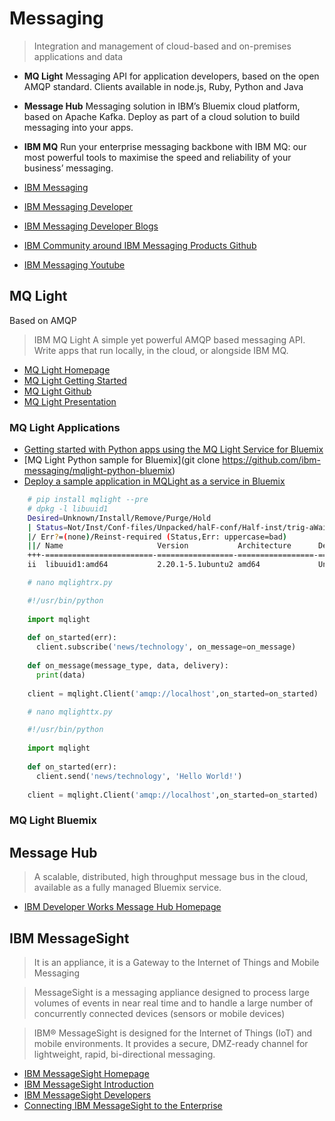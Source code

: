 Messaging
==

> Integration and management of cloud-based and on-premises applications and data 

- __MQ Light__ Messaging API for application developers, based on the open AMQP standard. Clients available in node.js, Ruby, Python and Java
- __Message Hub__ Messaging solution in IBM’s Bluemix cloud platform, based on Apache Kafka. Deploy as part of a cloud solution to build messaging into your apps.
- __IBM MQ__ Run your enterprise messaging backbone with IBM MQ: our most powerful tools to maximise the speed and reliability of your business’ messaging.

- [IBM Messaging](http://www-03.ibm.com/software/products/en/category/messaging)
- [IBM Messaging Developer](https://developer.ibm.com/messaging/)
- [IBM Messaging Developer Blogs](https://developer.ibm.com/messaging/blogs/)
- [IBM Community around IBM Messaging Products Github](Ihttps://github.com/ibm-messaging)
- [IBM Messaging Youtube](https://www.youtube.com/user/IBMmessagingMedia?feature=watch)

## MQ Light

Based on AMQP

> IBM MQ Light A simple yet powerful AMQP based messaging API. Write apps that run locally, in the cloud, or alongside IBM MQ.

- [MQ Light Homepage](https://developer.ibm.com/messaging/mq-light/)
- [MQ Light Getting Started](https://developer.ibm.com/messaging/mq-light/docs/)
- [MQ Light Github](https://github.com/ibm-messaging?utf8=%E2%9C%93&query=mqlight)
- [MQ Light Presentation](http://www.slideshare.net/nicholsr/ame4181-introducing-mq-light)

### MQ Light Applications

- [Getting started with Python apps using the MQ Light Service for Bluemix](https://developer.ibm.com/messaging/2015/02/19/getting-started-python-apps-using-mq-light-service-bluemix/)
- [MQ Light Python sample for Bluemix](git clone https://github.com/ibm-messaging/mqlight-python-bluemix)
- [Deploy a sample application in MQLight as a service in Bluemix](https://www.youtube.com/watch?v=iwSh8wGjB20)

```sh
    # pip install mqlight --pre
    # dpkg -l libuuid1
    Desired=Unknown/Install/Remove/Purge/Hold
    | Status=Not/Inst/Conf-files/Unpacked/halF-conf/Half-inst/trig-aWait/Trig-pend
    |/ Err?=(none)/Reinst-required (Status,Err: uppercase=bad)
    ||/ Name                     Version           Architecture      Description
    +++-========================-=================-=================-=====================================================
    ii  libuuid1:amd64           2.20.1-5.1ubuntu2 amd64             Universally Unique ID library
```
```sh
    # nano mqlightrx.py
```
```python
    #!/usr/bin/python
    
    import mqlight
    
    def on_started(err):
      client.subscribe('news/technology', on_message=on_message)
    
    def on_message(message_type, data, delivery):
      print(data)
    
    client = mqlight.Client('amqp://localhost',on_started=on_started)
```
```sh
    # nano mqlighttx.py
```
```python
    #!/usr/bin/python
    
    import mqlight
    
    def on_started(err):
      client.send('news/technology', 'Hello World!')
    
    client = mqlight.Client('amqp://localhost',on_started=on_started)
```

### MQ Light Bluemix



## Message Hub

> A scalable, distributed, high throughput message bus in the cloud, available as a fully managed Bluemix service.

- [IBM Developer Works Message Hub Homepage](https://developer.ibm.com/messaging/message-hub/)

## IBM MessageSight

> It is an appliance, it is a Gateway to the Internet of Things and Mobile Messaging

> MessageSight is a messaging appliance designed to process large volumes of events in near real time and to handle a large number of concurrently connected devices (sensors or mobile devices)

> IBM® MessageSight is designed for the Internet of Things (IoT) and mobile environments. It provides a secure, DMZ-ready channel for lightweight, rapid, bi-directional messaging.

- [IBM MessageSight Homepage](http://www-03.ibm.com/software/products/en/messagesight)
- [IBM MessageSight Introduction](http://www.slideshare.net/AndrewSchofield4/iot-1899-introduction-tomessagesight-35266159)
- [IBM MessageSight Developers](https://developer.ibm.com/messaging/messagesight/)
- [Connecting IBM MessageSight to the Enterprise](http://www.slideshare.net/AndrewSchofield4/iot-1900-connecting-ibm-message-sight-to-the-enterprise)